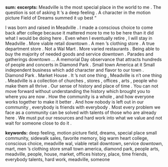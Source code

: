 **sum:**
**excerpts:**
Meadville is the most special place in the world to me . The question is sot of asking It ’s a deep feeling . A character in the motion picture Field of Dreams summed it up best “

I was born and raised in Meadville . I made a conscious choice to come back after college because it mattered more to me to be here than it did what I would be doing here . Even when I eventually retire , I will stay in Meadville .
More viable retail downtown . A men ’s clothing store . A true department store . Not a Wal Mart . More varied restaurants . Being able to buy the majority of needed goods and service downtown .
Parades and gatherings downtown ... A memorial Day observance that attracts hundreds of people and concerts in Diamond Park . Small town America at it Small independent business which add character and flavor to our town .
Diamond Park . Market House . It ’s not one thing , Meadville is n’t one thing . Meadville is a collection of churches , stores , offices , arts , people who make them all thrive .
Our sense of history and place of time . You can not move forward without understanding the history which brought you to where you are now .
How the community is a whole , and how everyone works together to make it better . And how nobody is left out in our community , everybody is friends with everybody .
Most every problem we face as a community can be solved with talents of those who are already here . We must put our resources and hard work into what we value and not wait for someone close to do it .

**keywords:**
deep feeling, motion picture field, dreams, special place
small community, sidewalk sales, favorite memory, big warm heart
college, conscious choice, meadville
wal, viable retail downtown, service downtown, mart, men ’s clothing store
small town america, diamond park, people
arts, meadville, people, house, market, offices
history, place, time
friends, everybody
talents, hard work, meadville, someone

